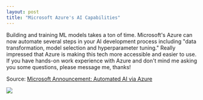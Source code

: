 ```yaml
---
layout: post
title: "Microsoft Azure's AI Capabilities"
---
```


Building and training ML models takes a ton of time. Microsoft's Azure can now automate several steps in your AI development process including "data transformation, model selection and hyperparameter tuning." Really impressed that Azure is making this tech more accessible and easier to use. If you have hands-on work experience with Azure and don't mind me asking you some questions, please message me, thanks!

Source: [Microsoft Announcement: Automated AI via Azure](https://blogs.microsoft.com/ai/automated-ai-development/)

![](https://blogs.microsoft.com/uploads/prod/sites/3/2018/09/2018-09-14-Microsoft-AI_0018-1920x1280.jpg)
